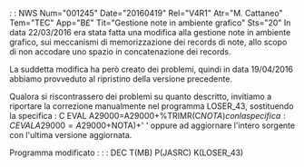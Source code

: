  :  : NWS Num="001245" Date="20160419" Rel="V4R1" Atr="M. Cattaneo" Tem="TEC" App="B£" Tit="Gestione note in ambiente grafico" Sts="20"
In data 22/03/2016 era stata fatta una modifica alla gestione note in ambiente grafico, sui meccanismi di memorizzazione dei records di note, allo scopo di non accodare uno spazio in concatenazione dei records.

La suddetta modifica ha però creato dei problemi, quindi in data 19/04/2016 abbiamo provveduto al ripristino della versione precedente.

Qualora si riscontrassero dei problemi su quanto descritto, invitiamo a riportare la correzione manualmente nel programma LOSER_43, sostituendo la specifica : 
C                   EVAL      A29000=A29000+%TRIMR(C$NOTA)
con la specifica : 
C                   EVAL      A29000=A29000+%TRIMR(C$NOTA)+' '
oppure ad aggiornare l'intero sorgente con l'ultima versione aggiornata.

Programma modificato : 
 :  : DEC T(MB) P(JASRC) K(LOSER_43)
